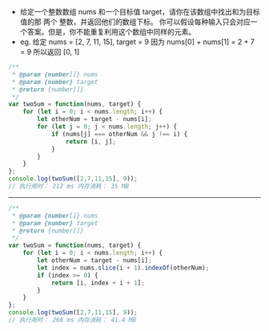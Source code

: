 - 给定一个整数数组 nums 和一个目标值 target，请你在该数组中找出和为目标值的那 两个 整数，并返回他们的数组下标。
  你可以假设每种输入只会对应一个答案。但是，你不能重复利用这个数组中同样的元素。
-  eg.
   给定 nums = [2, 7, 11, 15], target = 9
   因为 nums[0] + nums[1] = 2 + 7 = 9
   所以返回 [0, 1]

```javascript
/**
 * @param {number[]} nums
 * @param {number} target
 * @return {number[]}
 */
var twoSum = function(nums, target) {
    for (let i = 0; i < nums.length; i++) {
        let otherNum = target - nums[i];
        for (let j = 0; j < nums.length; j++) {
            if (nums[j] === otherNum && j !== i) {
                return [i, j];
            }
        }
    }
};
console.log(twoSum([2,7,11,15], 9));
// 执行用时： 212 ms 内存消耗： 35 MB
```

---

```javascript
/**
 * @param {number[]} nums
 * @param {number} target
 * @return {number[]}
 */
var twoSum = function(nums, target) {
    for (let i = 0; i < nums.length; i++) {
        let otherNum = target - nums[i];
        let index = nums.slice(i + 1).indexOf(otherNum);
        if (index >= 0) {
            return [i, index + i + 1];
        }
    }
};
console.log(twoSum([2,7,11,15], 9));
// 执行用时： 268 ms 内存消耗： 41.4 MB
```